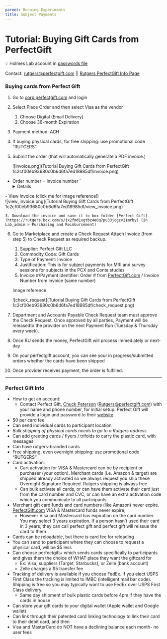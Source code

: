 ```yaml
---
parent: Running Experiments
title: Subject Payments
---
```


# Tutorial: Buying Gift Cards from PerfectGift

💡 Holmes Lab account in [passwords file](https://rutgers.box.com/s/fbjhcw44tter8pyb4a68mnbbk5086btj)

Contact: [rutgers@perfectgift.com](mailto:rutgers@perfectgift.com)  ||  [Rutgers PerfectGift Info Page](https://procurementservices.rutgers.edu/purchasing/perfect-gift-llc) 

### Buying cards from Perfect Gift

1. Go to [corp.perfectgift.com](http://corp.perfectgift.com) and login
2. Select Place Order and then select Visa as the vendor
    1. Choose Digital (Email Delivery)
    2. Choose 36-month Expiration
3. Payment method: ACH
4. If buying physical cards, for free shipping: use promotional code “RUTGERS”
5. Submit the order (that will automatically generate a PDF invoice.)
    
    ![invoice.png](Tutorial Buying Gift Cards from PerfectGift 1c2cf00eb93680c0b6d6fa7ed18985df/invoice.png)
    
- Order number = invoice number
`<details markdown="block">
<summary> - View Invoice (click me for image reference!)</summary>
![view_invoice.png](Tutorial Buying Gift Cards from PerfectGift 1c2cf00eb93680c0b6d6fa7ed18985df/view_invoice.png)
</details>`
        
        
    3. Download the invoice and save it to box folder [Perfect Gift](https://rutgers.box.com/s/jx2fmd1xgtbz4e0q7pu33jcgzv21mrby) (in Lab_admin > Purchasing and Reimbursement)
6. Go to Marketplace and create a Check Request  Attach Invoice (from step 5) to Check Request as required backup.
    1. Supplier: Perfect Gift LLC
    2. Commodity Code: Gift Cards
    3. Type of Payment: Invoice
    4. Justification: This is for subject payments for MRI and survey sessions for subjects in the PCX and Conte studies 
    4. Invoice #/Payment Identifier: Order # from [PerfectGift.com](http://PerfectGift.com) / Invoice Number from invoice  (same number)
    
    Image reference:
    
    ![check_request](Tutorial Buying Gift Cards from PerfectGift 1c2cf00eb93680c0b6d6fa7ed18985df/check_request.png)
    
7. Department and Accounts Payable Check Request team must approve the Check Request. Once approved by all parties, Payment will be releasedto the provider on the next Payment Run (Tuesday & Thursday every week).
8. Once RU sends the money, PerfectGift will process immediately or next-day
9. On your perfectgift account, you can see your in progress/submitted orders whether the cards have been shipped
10. Once provider receives payment, the order is fulfilled.





--- 

### Perfect Gift Info

- How to get an account:
    - Contact Perfect Gift, [Chuck Peterson](mailto:Rutgers@perfectgift.com) ([Rutgers@perfectgift.com](mailto:Rutgers@perfectgift.com)) with your name and phone number, for initial setup. Perfect Gift will provide a login and password to their [website](https://www.perfectgift.com/corporate/rutgers) .
- $0 per card fee
- Can send individual cards to participant location
- *Bulk shipping of physical cards needs to go to a Rutgers address*
- Can add greeting cards / flyers / trifolds to carry the plastic card, with messages
- Can have rutgers-branded cards
- Free shipping, even overnight shipping: use promotional code “RUTGERS”
- Card activation:
    - Cart activation for VISA & Mastercard can be by recipient or purchaser (your option).  Merchant cards (i.e. Amazon & target) are shipped already activated so we always request you ship these Overnight Signature Required.  Rutgers shipping is always free.
    - Can bulk activate all cards, or can have them activate their card just from the card number and CVC, or can have an extra activation code which you communicate to all participants
- Merchant gift card funds and card numbers (like Amazon) never expire.  [PerfectGift.com](http://perfectgift.com/) VISA & Mastercard funds never expire;
    - However Visa and Mastercard has expiration on the card number. You may select 3 years expiration. If a person hasn’t used their card in 3 years, they can call perfect gift and perfect gift will reissue the card to them
- Cards can be reloadable, but there is card fee for reloading
- You can send to participant where they can choose to request a physical card, will be $5 less
- Can choose perfectgift+ which sends cards specifically to participants and gives them the choice of WHAT place they want the giftcard for
    - Ex: Visa, suppliers (Target, Starbucks),  or Zelle (bank account)
    - Zelle charges a $5 transfer fee
- Tracking of delivery is available if you choose FedEx.  If you elect USPS First Class the tracking is limited to IMBC (intelligent mail bar code).  Shipping is free so you may typically want to use FedEx over USPS First Class delivery.
    - Same day shipment of bulk plastic cards before 4pm if they have the cards in house
- Can store your gift cards to your digital wallet (Apple wallet and Google wallet)
- Can link through their patented card linking technology to link their card to their debit card, and then
- Visa and MasterCard do NOT have a declining balance each month- no user fees